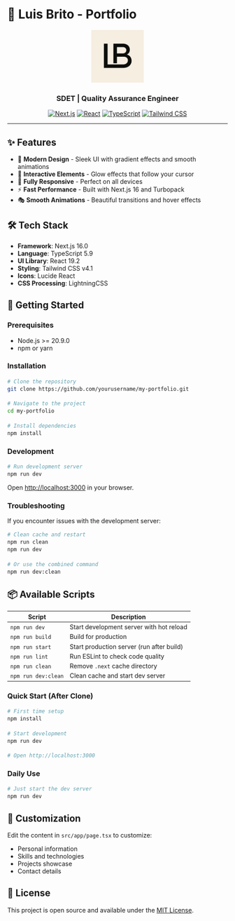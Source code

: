 # 🚀 Luis Brito - Portfolio

<div align="center">
  <img src="public/logo.png" alt="LB Logo" width="120" />
  
  ### SDET | Quality Assurance Engineer
  
  [![Next.js](https://img.shields.io/badge/Next.js-16.0-black?style=flat-square&logo=next.js)](https://nextjs.org/)
  [![React](https://img.shields.io/badge/React-19.2-blue?style=flat-square&logo=react)](https://reactjs.org/)
  [![TypeScript](https://img.shields.io/badge/TypeScript-5.9-blue?style=flat-square&logo=typescript)](https://www.typescriptlang.org/)
  [![Tailwind CSS](https://img.shields.io/badge/Tailwind-4.1-38bdf8?style=flat-square&logo=tailwind-css)](https://tailwindcss.com/)
</div>

---

## ✨ Features

- 🎨 **Modern Design** - Sleek UI with gradient effects and smooth animations
- 🌈 **Interactive Elements** - Glow effects that follow your cursor
- 📱 **Fully Responsive** - Perfect on all devices
- ⚡ **Fast Performance** - Built with Next.js 16 and Turbopack
- 🎭 **Smooth Animations** - Beautiful transitions and hover effects

## 🛠️ Tech Stack

- **Framework**: Next.js 16.0
- **Language**: TypeScript 5.9
- **UI Library**: React 19.2
- **Styling**: Tailwind CSS v4.1
- **Icons**: Lucide React
- **CSS Processing**: LightningCSS

## 🚀 Getting Started

### Prerequisites

- Node.js >= 20.9.0
- npm or yarn

### Installation

```bash
# Clone the repository
git clone https://github.com/yourusername/my-portfolio.git

# Navigate to the project
cd my-portfolio

# Install dependencies
npm install
```

### Development

```bash
# Run development server
npm run dev
```

Open [http://localhost:3000](http://localhost:3000) in your browser.

### Troubleshooting

If you encounter issues with the development server:

```bash
# Clean cache and restart
npm run clean
npm run dev

# Or use the combined command
npm run dev:clean
```

## 📦 Available Scripts

| Script              | Description                               |
| ------------------- | ----------------------------------------- |
| `npm run dev`       | Start development server with hot reload  |
| `npm run build`     | Build for production                      |
| `npm run start`     | Start production server (run after build) |
| `npm run lint`      | Run ESLint to check code quality          |
| `npm run clean`     | Remove `.next` cache directory            |
| `npm run dev:clean` | Clean cache and start dev server          |

### Quick Start (After Clone)

```bash
# First time setup
npm install

# Start development
npm run dev

# Open http://localhost:3000
```

### Daily Use

```bash
# Just start the dev server
npm run dev
```

## 🎨 Customization

Edit the content in `src/app/page.tsx` to customize:

- Personal information
- Skills and technologies
- Projects showcase
- Contact details

## 📄 License

This project is open source and available under the [MIT License](LICENSE).

